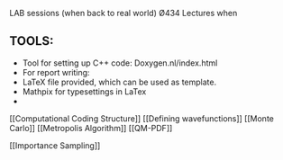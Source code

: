 LAB sessions (when back to real world) Ø434
Lectures when 

## TOOLS:
- Tool for setting up C++ code: Doxygen.nl/index.html
- For report writing:
- LaTeX file provided, which can be used as template.
- Mathpix for typesettings in LaTex
- 

[[Computational Coding Structure]]
[[Defining wavefunctions]]
[[Monte Carlo]]
[[Metropolis Algorithm]]
[[QM-PDF]]

[[Importance Sampling]]